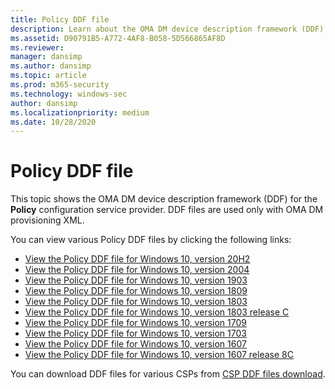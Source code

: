 ```yaml
---
title: Policy DDF file
description: Learn about the OMA DM device description framework (DDF) for the Policy configuration service provider.
ms.assetid: D90791B5-A772-4AF8-B058-5D566865AF8D
ms.reviewer: 
manager: dansimp
ms.author: dansimp
ms.topic: article
ms.prod: m365-security
ms.technology: windows-sec
author: dansimp
ms.localizationpriority: medium
ms.date: 10/28/2020
---
```


# Policy DDF file


This topic shows the OMA DM device description framework (DDF) for the **Policy** configuration service provider. DDF files are used only with OMA DM provisioning XML.

You can view various Policy DDF files by clicking the following links:

- [View the Policy DDF file for Windows 10, version 20H2](https://download.microsoft.com/download/4/0/f/40f9ec45-3bea-442c-8afd-21edc1e057d8/PolicyDDF_all_20H2.xml)
- [View the Policy DDF file for Windows 10, version 2004](https://download.microsoft.com/download/4/0/f/40f9ec45-3bea-442c-8afd-21edc1e057d8/PolicyDDF_all_2004.xml)
- [View the Policy DDF file for Windows 10, version 1903](https://download.microsoft.com/download/0/C/D/0CD61812-8B9C-4846-AC4A-1545BFD201EE/PolicyDDF_all_1903.xml)
- [View the Policy DDF file for Windows 10, version 1809](https://download.microsoft.com/download/7/3/5/735B8537-82F4-4CD1-B059-93984F9FAAC5/Policy_DDF_all_1809.xml)
- [View the Policy DDF file for Windows 10, version 1803](https://download.microsoft.com/download/4/9/6/496534EE-8F0C-4F12-B084-A8502DA22430/PolicyDDF_all.xml)
- [View the Policy DDF file for Windows 10, version 1803 release C](https://download.microsoft.com/download/4/9/6/496534EE-8F0C-4F12-B084-A8502DA22430/PolicyDDF_all_1809C_release.xml)
- [View the Policy DDF file for Windows 10, version 1709](https://download.microsoft.com/download/8/C/4/8C43C116-62CB-470B-9B69-76A3E2BC32A8/PolicyDDF_all.xml)
- [View the Policy DDF file for Windows 10, version 1703](https://download.microsoft.com/download/7/2/C/72C36C37-20F9-41BF-8E23-721F6FFC253E/PolicyDDF_all.xml)
- [View the Policy DDF file for Windows 10, version 1607](https://download.microsoft.com/download/6/1/C/61C022FD-6F5D-4F73-9047-17F630899DC4/PolicyDDF_all_version1607.xml)
- [View the Policy DDF file for Windows 10, version 1607 release 8C](https://download.microsoft.com/download/6/1/C/61C022FD-6F5D-4F73-9047-17F630899DC4/PolicyDDF_all_version1607_8C.xml)

You can download DDF files for various CSPs from [CSP DDF files download](configuration-service-provider-reference.md#csp-ddf-files-download).
